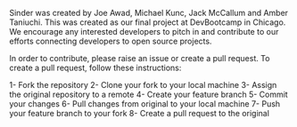 Sinder was created by Joe Awad, Michael Kunc, Jack McCallum and Amber Taniuchi. This was created as our final project at DevBootcamp in Chicago. We encourage any interested developers to pitch in and contribute to our efforts connecting developers to open source projects.

In order to contribute, please raise an issue or create a pull request. To create a pull request, follow these instructions:

1- Fork the repository
2- Clone your fork to your local machine
3- Assign the original repository to a remote
4- Create your feature branch
5- Commit your changes
6- Pull changes from original to your local machine
7- Push your feature branch to your fork
8- Create a pull request to the original
